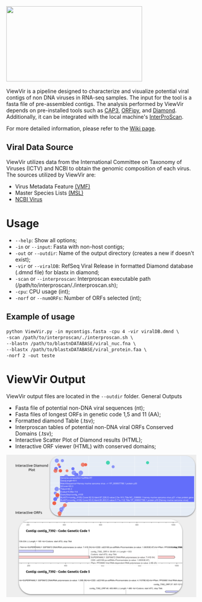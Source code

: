 <img src="https://github.com/gabrielvpina/my_images/blob/main/vvround.png" width="360" height="200">

ViewVir is a pipeline designed to characterize and visualize potential viral contigs of non DNA viruses in RNA-seq samples. The input for the tool is a fasta file of pre-assembled contigs. The analysis performed by ViewVir depends on pre-installed tools such as [CAP3](https://faculty.sites.iastate.edu/xqhuang/cap3-and-pcap-sequence-and-genome-assembly-programs), [ORFipy](https://github.com/urmi-21/orfipy), and [Diamond](https://github.com/bbuchfink/diamond). Additionally, it can be integrated with the local machine's [InterProScan](https://github.com/ebi-pf-team/interproscan).

For more detailed information, please refer to the [Wiki page](https://github.com/gabrielvpina/ViewVir/wiki).

## Viral Data Source
ViewVir utilizes data from the International Committee on Taxonomy of Viruses (ICTV) and NCBI to obtain the genomic composition of each virus. The sources utilized by ViewVir are:
- Virus Metadata Feature [(VMF)](https://ictv.global/vmf)
- Master Species Lists [(MSL)](https://ictv.global/msl)
- [NCBI Virus](https://www.ncbi.nlm.nih.gov/labs/virus/vssi/)

# Usage
- `--help`: Show all options;
- `-in` or `--input`: Fasta with non-host contigs;
- `-out` or `--outdir`: Name of the output directory (creates a new if doesn't exist);
- `-vir` or `--viralDB`: RefSeq Viral Release in formatted Diamond database (.dmnd file) for blastx in diamond;
- `-scan` or `--interproscan`: Interproscan executable path (/path/to/interproscan/./interproscan.sh);
- `-cpu`: CPU usage (int);
- `-norf` or `--numORFs`: Number of ORFs selected (int);

## Example of usage

```
python ViewVir.py -in mycontigs.fasta -cpu 4 -vir viralDB.dmnd \
-scan /path/to/interproscan/./interproscan.sh \
--blastn /path/to/blastnDATABASE/viral_nuc.fna \
--blastx /path/to/blastxDATABASE/viral_protein.faa \
-norf 2 -out teste
```
# ViewVir Output
ViewVir output files are located in the `--outdir` folder.
General Outputs
- Fasta file of potential non-DNA viral sequences (nt);
- Fasta files of longest ORFs in genetic code 1,5 and 11 (AA);
- Formatted diamond Table (.tsv);
- Interproscan tables of potential non-DNA viral ORFs Conserved Domains (.tsv);
- Interactive Scatter Plot of Diamond results (HTML);
- Interactive ORF viewer (HTML) with conserved domains;

![alt text](https://github.com/gabrielvpina/my_images/blob/main/vvscreen2.png)

